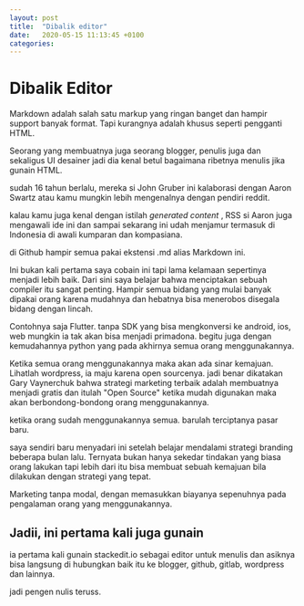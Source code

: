 ```yaml
---
layout: post
title:  "Dibalik editor"
date:   2020-05-15 11:13:45 +0100
categories:
---
```


# Dibalik Editor
Markdown adalah salah satu markup yang ringan banget dan hampir support banyak format. Tapi kurangnya adalah khusus seperti pengganti HTML.

Seorang yang membuatnya juga seorang blogger, penulis juga dan sekaligus UI desainer jadi dia kenal betul bagaimana ribetnya menulis jika gunain HTML.

sudah 16 tahun berlalu, mereka si John Gruber ini kalaborasi dengan Aaron Swartz atau kamu mungkin lebih mengenalnya dengan pendiri reddit.

kalau kamu juga kenal dengan istilah _generated content_ , RSS si Aaron juga mengawali ide ini dan sampai sekarang ini udah menjamur termasuk di Indonesia di awali kumparan dan kompasiana.

di Github hampir semua pakai ekstensi .md alias Markdown ini.

Ini bukan kali pertama saya cobain ini tapi lama kelamaan sepertinya menjadi lebih baik. Dari sini saya belajar bahwa menciptakan sebuah compiler itu sangat penting. Hampir semua bidang yang mulai banyak dipakai orang karena mudahnya dan hebatnya bisa menerobos disegala bidang dengan lincah.

Contohnya saja Flutter. tanpa SDK yang bisa mengkonversi ke android, ios, web mungkin ia tak akan bisa menjadi primadona. begitu juga dengan kemudahannya python yang pada akhirnya semua orang menggunakannya.

Ketika semua orang menggunakannya maka akan ada sinar kemajuan. Lihatlah wordpress, ia maju karena open sourcenya. jadi benar dikatakan Gary Vaynerchuk bahwa strategi marketing terbaik adalah membuatnya menjadi gratis dan itulah "Open Source" ketika mudah digunakan maka akan berbondong-bondong orang menggunakannya.

ketika orang sudah menggunakannya semua. barulah terciptanya pasar baru.

saya sendiri baru menyadari ini setelah belajar mendalami strategi branding beberapa bulan lalu. Ternyata bukan hanya sekedar tindakan yang biasa orang lakukan tapi lebih dari itu bisa membuat sebuah kemajuan bila dilakukan dengan strategi yang tepat.

Marketing tanpa modal, dengan memasukkan biayanya sepenuhnya pada pengalaman orang yang menggunakannya.

## Jadii, ini pertama kali juga gunain
ia pertama kali gunain stackedit.io sebagai editor untuk menulis dan asiknya bisa langsung di hubungkan baik itu ke blogger, github, gitlab, wordpress dan lainnya.

jadi pengen nulis teruss.

